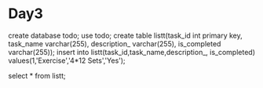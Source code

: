 # Day3
create database todo;
use todo;
create table listt(task_id int primary key, task_name varchar(255), description_ varchar(255), is_completed varchar(255));
insert into listt(task_id,task_name,description_, is_completed) values(1,'Exercise','4*12 Sets','Yes');

select * from listt;
